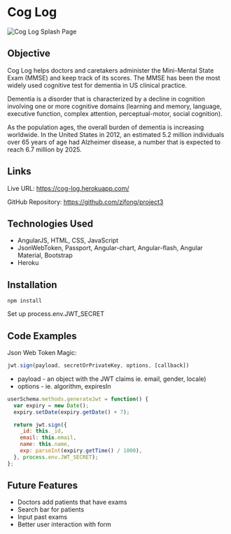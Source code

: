 # Cog Log

![Cog Log Splash Page](http://i.imgur.com/K4vDvNv.png)

## Objective

Cog Log helps doctors and caretakers administer the Mini-Mental State Exam (MMSE) and keep track of its scores. The MMSE has been the most widely used cognitive test for dementia in US clinical practice.  

Dementia is a disorder that is characterized by a decline in cognition involving one or more cognitive domains (learning and memory, language, executive function, complex attention, perceptual-motor, social cognition).  

As the population ages, the overall burden of dementia is increasing worldwide. In the United States in 2012, an estimated 5.2 million individuals over 65 years of age had Alzheimer disease, a number that is expected to reach 6.7 million by 2025.



## Links

Live URL: https://cog-log.herokuapp.com/

GitHub Repository: https://github.com/zjfong/project3


## Technologies Used
* AngularJS, HTML, CSS, JavaScript
* JsonWebToken, Passport, Angular-chart, Angular-flash, Angular Material, Bootstrap
* Heroku

## Installation
```
npm install
```
Set up process.env.JWT_SECRET

## Code Examples

Json Web Token Magic:  
```javascript
jwt.sign(payload, secretOrPrivateKey, options, [callback])
```
- payload - an object with the JWT claims ie. email, gender, locale)
- options - ie. algorithm, expiresIn

```javascript
userSchema.methods.generateJwt = function() {
  var expiry = new Date();
  expiry.setDate(expiry.getDate() + 7);

  return jwt.sign({
    _id: this._id,
    email: this.email,
    name: this.name,
    exp: parseInt(expiry.getTime() / 1000),
  }, process.env.JWT_SECRET);
};
```


## Future Features
* Doctors add patients that have exams
* Search bar for patients
* Input past exams
* Better user interaction with form



